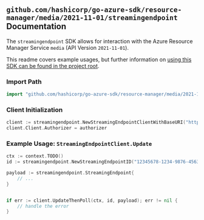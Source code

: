 
## `github.com/hashicorp/go-azure-sdk/resource-manager/media/2021-11-01/streamingendpoint` Documentation

The `streamingendpoint` SDK allows for interaction with the Azure Resource Manager Service `media` (API Version `2021-11-01`).

This readme covers example usages, but further information on [using this SDK can be found in the project root](https://github.com/hashicorp/go-azure-sdk/tree/main/docs).

### Import Path

```go
import "github.com/hashicorp/go-azure-sdk/resource-manager/media/2021-11-01/streamingendpoint"
```


### Client Initialization

```go
client := streamingendpoint.NewStreamingEndpointClientWithBaseURI("https://management.azure.com")
client.Client.Authorizer = authorizer
```


### Example Usage: `StreamingEndpointClient.Update`

```go
ctx := context.TODO()
id := streamingendpoint.NewStreamingEndpointID("12345678-1234-9876-4563-123456789012", "example-resource-group", "mediaServiceValue", "streamingEndpointValue")

payload := streamingendpoint.StreamingEndpoint{
	// ...
}


if err := client.UpdateThenPoll(ctx, id, payload); err != nil {
	// handle the error
}
```
